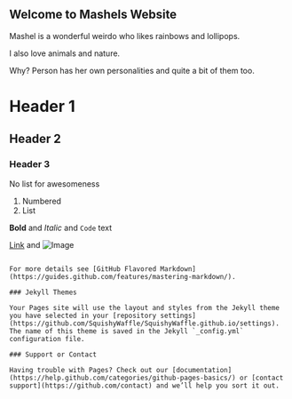 ## Welcome to Mashels Website

Mashel is a wonderful weirdo who likes rainbows and lollipops.

I also love animals and nature.

Why?
Person has her own personalities and quite a bit of them too.

# Header 1
## Header 2
### Header 3

No list for awesomeness

1. Numbered
2. List

**Bold** and _Italic_ and `Code` text

[Link](url) and ![Image](src)
```

For more details see [GitHub Flavored Markdown](https://guides.github.com/features/mastering-markdown/).

### Jekyll Themes

Your Pages site will use the layout and styles from the Jekyll theme you have selected in your [repository settings](https://github.com/SquishyWaffle/SquishyWaffle.github.io/settings). The name of this theme is saved in the Jekyll `_config.yml` configuration file.

### Support or Contact

Having trouble with Pages? Check out our [documentation](https://help.github.com/categories/github-pages-basics/) or [contact support](https://github.com/contact) and we’ll help you sort it out.
